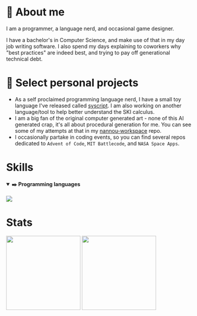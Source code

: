 <!--
Welcome to my README.
Eventually I will put something hidden here in the comments.
Until that point, congrats on realizing I would probably put something here!
-->

# 🦉 About me

I am a programmer, a language nerd, and occasional game designer.

I have a bachelor's in Computer Science, and make use of that in my day job writing software. I also spend my days explaining to coworkers why "best practices" are indeed best, and trying to pay off generational technical debt.


# 🌱 Select personal projects

- As a self proclaimed programming language nerd, I have a small toy language I've released called [syscript](https://github.com/SLaGrave/syscript). I am also working on another language/tool to help better understand the SKI calculus.
- I am a big fan of the original computer generated art - none of this AI generated crap, it's all about procedural generation for me. You can see some of my attempts at that in my [nannou-workspace](https://github.com/SLaGrave/nannou-workspace) repo.
- I occasionally partake in coding events, so you can find several repos dedicated to `Advent of Code`, `MIT Battlecode`, and `NASA Space Apps`.

# Skills

<details open>
  <summary><b>✒️ Programming languages</b></summary>
  <br>
  <img src="https://skillicons.dev/icons?i=python,rust,java,c,cpp,svelte">
</details>


# Stats

<a><img align="center" height=200 src="https://github-readme-stats.vercel.app/api?username=SLaGrave&show_icons=true&theme=synthwave&hide_rank=true&hide=stars"></a>
<a><img align="center" height=200 src="https://github-readme-stats.vercel.app/api/top-langs/?username=SLaGrave&hide=html&layout=donut&theme=synthwave"></a>
